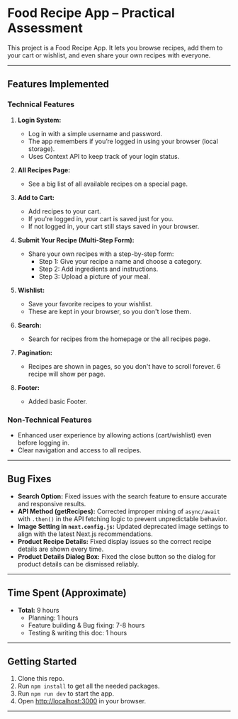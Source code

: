# Food Recipe App – Practical Assessment

This project is a Food Recipe App. It lets you browse recipes, add them to your cart or wishlist, and even share your own recipes with everyone.

---

## Features Implemented

### Technical Features

1. **Login System:**

   - Log in with a simple username and password.
   - The app remembers if you’re logged in using your browser (local storage).
   - Uses Context API to keep track of your login status.

2. **All Recipes Page:**

   - See a big list of all available recipes on a special page.

3. **Add to Cart:**

   - Add recipes to your cart.
   - If you're logged in, your cart is saved just for you.
   - If not logged in, your cart still stays saved in your browser.

4. **Submit Your Recipe (Multi-Step Form):**

   - Share your own recipes with a step-by-step form:
     - Step 1: Give your recipe a name and choose a category.
     - Step 2: Add ingredients and instructions.
     - Step 3: Upload a picture of your meal.

5. **Wishlist:**

   - Save your favorite recipes to your wishlist.
   - These are kept in your browser, so you don't lose them.

6. **Search:**

   - Search for recipes from the homepage or the all recipes page.

7. **Pagination:**

   - Recipes are shown in pages, so you don't have to scroll forever. 6 recipe will show per page.

8. **Footer:**
   - Added basic Footer.

### Non-Technical Features

- Enhanced user experience by allowing actions (cart/wishlist) even before logging in.
- Clear navigation and access to all recipes.

---

## Bug Fixes

- **Search Option:** Fixed issues with the search feature to ensure accurate and responsive results.
- **API Method (getRecipes):** Corrected improper mixing of `async/await` with `.then()` in the API fetching logic to prevent unpredictable behavior.
- **Image Setting in `next.config.js`:** Updated deprecated image settings to align with the latest Next.js recommendations.
- **Product Recipe Details:** Fixed display issues so the correct recipe details are shown every time.
- **Product Details Dialog Box:** Fixed the close button so the dialog for product details can be dismissed reliably.

---

## Time Spent (Approximate)

- **Total:** 9 hours
  - Planning: 1 hours
  - Feature building & Bug fixing: 7-8 hours
  - Testing & writing this doc: 1 hours

---

## Getting Started

1. Clone this repo.
2. Run `npm install` to get all the needed packages.
3. Run `npm run dev` to start the app.
4. Open [http://localhost:3000](http://localhost:3000) in your browser.

---
